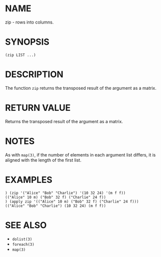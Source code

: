 # NAME
zip - rows into columns.

# SYNOPSIS

    (zip LIST ...)

# DESCRIPTION
The function `zip` returns the transposed result of the argument as a matrix.

# RETURN VALUE
Returns the transposed result of the argument as a matrix.

# NOTES
As with `map(3)`, if the number of elements in each argument list differs, it is aligned with the length of the first list.

# EXAMPLES

    ) (zip '("Alice" "Bob" "Charlie") '(10 32 24) '(m f f))
    (("Alice" 10 m) ("Bob" 32 f) ("Charlie" 24 f))
    ) (apply zip '(("Alice" 10 m) ("Bob" 32 f) ("Charlie" 24 f)))
    (("Alice" "Bob" "Charlie") (10 32 24) (m f f))

# SEE ALSO
- `dolist(3)`
- `foreach(3)`
- `map(3)`
